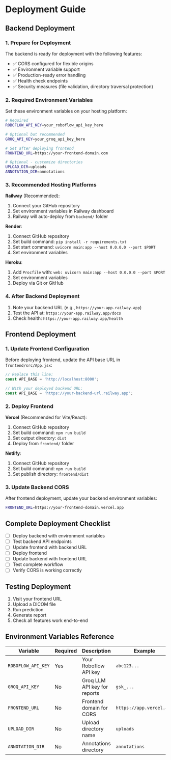 # Deployment Guide

## Backend Deployment

### 1. Prepare for Deployment

The backend is ready for deployment with the following features:
- ✅ CORS configured for flexible origins
- ✅ Environment variable support
- ✅ Production-ready error handling
- ✅ Health check endpoints
- ✅ Security measures (file validation, directory traversal protection)

### 2. Required Environment Variables

Set these environment variables on your hosting platform:

```bash
# Required
ROBOFLOW_API_KEY=your_roboflow_api_key_here

# Optional but recommended
GROQ_API_KEY=your_groq_api_key_here

# Set after deploying frontend
FRONTEND_URL=https://your-frontend-domain.com

# Optional - customize directories
UPLOAD_DIR=uploads
ANNOTATION_DIR=annotations
```

### 3. Recommended Hosting Platforms

**Railway** (Recommended):
1. Connect your GitHub repository
2. Set environment variables in Railway dashboard
3. Railway will auto-deploy from `backend/` folder

**Render**:
1. Connect GitHub repository
2. Set build command: `pip install -r requirements.txt`
3. Set start command: `uvicorn main:app --host 0.0.0.0 --port $PORT`
4. Set environment variables

**Heroku**:
1. Add `Procfile` with: `web: uvicorn main:app --host 0.0.0.0 --port $PORT`
2. Set environment variables
3. Deploy via Git or GitHub

### 4. After Backend Deployment

1. Note your backend URL (e.g., `https://your-app.railway.app`)
2. Test the API at: `https://your-app.railway.app/docs`
3. Check health: `https://your-app.railway.app/health`

## Frontend Deployment

### 1. Update Frontend Configuration

Before deploying frontend, update the API base URL in `frontend/src/App.jsx`:

```javascript
// Replace this line:
const API_BASE = 'http://localhost:8000';

// With your deployed backend URL:
const API_BASE = 'https://your-backend-url.railway.app';
```

### 2. Deploy Frontend

**Vercel** (Recommended for Vite/React):
1. Connect GitHub repository
2. Set build command: `npm run build`
3. Set output directory: `dist`
4. Deploy from `frontend/` folder

**Netlify**:
1. Connect GitHub repository
2. Set build command: `npm run build`
3. Set publish directory: `frontend/dist`

### 3. Update Backend CORS

After frontend deployment, update your backend environment variables:

```bash
FRONTEND_URL=https://your-frontend-domain.vercel.app
```

## Complete Deployment Checklist

- [ ] Deploy backend with environment variables
- [ ] Test backend API endpoints
- [ ] Update frontend with backend URL
- [ ] Deploy frontend
- [ ] Update backend with frontend URL
- [ ] Test complete workflow
- [ ] Verify CORS is working correctly

## Testing Deployment

1. Visit your frontend URL
2. Upload a DICOM file
3. Run prediction
4. Generate report
5. Check all features work end-to-end

## Environment Variables Reference

| Variable | Required | Description | Example |
|----------|----------|-------------|---------|
| `ROBOFLOW_API_KEY` | Yes | Your Roboflow API key | `abc123...` |
| `GROQ_API_KEY` | No | Groq LLM API key for reports | `gsk_...` |
| `FRONTEND_URL` | No | Frontend domain for CORS | `https://app.vercel.app` |
| `UPLOAD_DIR` | No | Upload directory name | `uploads` |
| `ANNOTATION_DIR` | No | Annotations directory | `annotations` |
